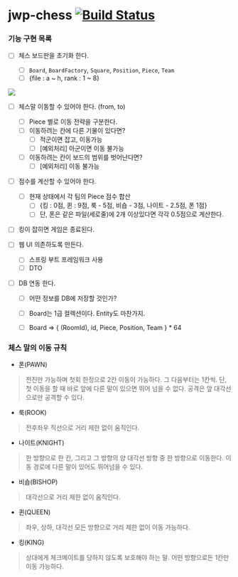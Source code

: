 # jwp-chess  [![Build Status](https://travis-ci.com/yeonnseok/jwp-chess.svg?branch=tester)](https://travis-ci.com/yeonnseok/jwp-chess)

### 기능 구현 목록

- [ ] 체스 보드판을 초기화 한다.

  - [ ] `Board`, `BoardFactory`, `Square`, `Position`, `Piece`, `Team`
  - [ ] {file : a ~ h, rank : 1 ~ 8}

![](https://images.velog.io/images/ljinsk3/post/2b927313-79bd-44d6-b102-0a91599eef0f/image.png)

- [ ] 체스말 이동할 수 있어야 한다. (from, to)

  - [ ] Piece 별로 이동 전략을 구분한다.
  - [ ] 이동하려는 칸에 다른 기물이 있다면?
    - [ ] 적군이면 잡고, 이동가능 
    - [ ] [예외처리] 아군이면 이동 불가능
  - [ ] 이동하려는 칸이 보드의 범위를 벗어난다면?
    - [ ] [예외처리] 이동 불가능

- [ ] 점수를 계산할 수 있어야 한다.

  - [ ] 현재 상태에서 각 팀의 Piece 점수 합산
    - [ ] {킹 : 0점, 퀸 : 9점, 룩 - 5점, 비숍 - 3점, 나이트 - 2.5점, 폰 1점}
    - [ ] 단, 폰은 같은 파일(세로줄)에 2개 이상있다면 각각 0.5점으로 계산한다. 

- [ ] 킹이 잡히면 게임은 종료된다.

- [ ] 웹 UI 의존하도록 만든다.

  - [ ] 스프링 부트 프레임워크 사용
  - [ ] DTO

- [ ] DB 연동 한다.

  - [ ] 어떤 정보를 DB에 저장할 것인가?
  - [ ] Board는 1급 컬렉션이다. Entity도 마찬가지.
  - [ ] Board => { (RoomId), id, Piece, Position, Team }  * 64



### 체스 말의 이동 규칙

- 폰(PAWN)

> 전진만 가능하며 첫회 한정으로 2칸 이동이 가능하다. 그 다음부터는 1칸씩. 단, 첫 이동을 할 때 바로 앞에 다른 말이 있으면 뛰어 넘을 수 없다. 공격은 앞 대각선으로만 공격할 수 있다.

- 룩(ROOK)

> 전후좌우 직선으로 거리 제한 없이 움직인다.

- 나이트(KNIGHT)

> 한 방향으로 한 칸, 그리고 그 방향의 양 대각선 방향 중 한 방향으로 이동한다. 이동 경로에 다른 말이 있어도 뛰어넘을 수 있다.

- 비숍(BISHOP)

> 대각선으로 거리 제한 없이 움직인다.

- 퀸(QUEEN)

> 좌우, 상하, 대각선 모든 방향으로 거리 제한 없이 이동 가능하다.

- 킹(KING)

> 상대에게 체크메이트를 당하지 않도록 보호해야 하는 말. 어떤 방향으로든 1칸만 이동 가능하다.
